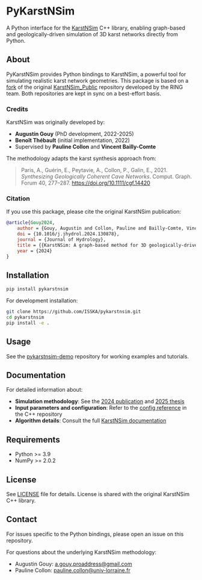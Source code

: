 # PyKarstNSim

A Python interface for the [KarstNSim](https://github.com/ring-team/KarstNSim_Public) C++ library, enabling graph-based and geologically-driven simulation of 3D karst networks directly from Python.

## About

PyKarstNSim provides Python bindings to KarstNSim, a powerful tool for simulating realistic karst network geometries. This package is based on a [fork](https://github.com/ISSKA/KarstNSim_Public) of the original [KarstNSim_Public](https://github.com/ring-team/KarstNSim_Public) repository developed by the RING team. Both repositories are kept in sync on a best-effort basis.

### Credits

KarstNSim was originally developed by:

- **Augustin Gouy** (PhD development, 2022-2025)
- **Benoît Thébault** (initial implementation, 2022)
- Supervised by **Pauline Collon** and **Vincent Bailly-Comte**

The methodology adapts the karst synthesis approach from:

> Paris, A., Guérin, E., Peytavie, A., Collon, P., Galin, E., 2021. _Synthesizing Geologically Coherent Cave Networks_. Comput. Graph. Forum 40, 277–287. https://doi.org/10.1111/cgf.14420

### Citation

If you use this package, please cite the original KarstNSim publication:

```bibtex
@article{Gouy2024,
    author = {Gouy, Augustin and Collon, Pauline and Bailly-Comte, Vincent and Galin, Eric and Antoine, Christophe and Thebault, Benoît and Landrein, Philippe},
    doi = {10.1016/j.jhydrol.2024.130878},
    journal = {Journal of Hydrology},
    title = {{KarstNSim: A graph-based method for 3D geologically-driven simulation of karst networks}},
    year = {2024}
}
```

## Installation

```bash
pip install pykarstnsim
```

For development installation:

```bash
git clone https://github.com/ISSKA/pykarstnsim.git
cd pykarstnsim
pip install -e .
```

## Usage

See the [pykarstnsim-demo](https://github.com/ISSKA/pykarstnsim-demo) repository for working examples and tutorials.

## Documentation

For detailed information about:

- **Simulation methodology**: See the [2024 publication](https://doi.org/10.1016/j.jhydrol.2024.130878) and [2025 thesis](https://hal.univ-lorraine.fr/tel-05114757v1)
- **Input parameters and configuration**: Refer to the [config reference](https://github.com/ISSKA/KarstNSim_Public/blob/main/config_reference.md) in the C++ repository
- **Algorithm details**: Consult the full [KarstNSim documentation](https://github.com/ring-team/KarstNSim_Public)

## Requirements

- Python >= 3.9
- NumPy >= 2.0.2

## License

See [LICENSE](LICENSE) file for details. License is shared with the original KarstNSim C++ library.

## Contact

For issues specific to the Python bindings, please open an issue on this repository.

For questions about the underlying KarstNSim methodology:

- Augustin Gouy: a.gouy.proaddress@gmail.com
- Pauline Collon: pauline.collon@univ-lorraine.fr
